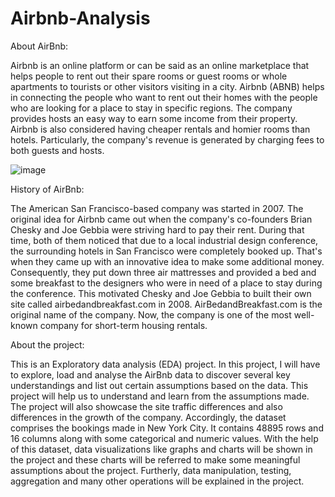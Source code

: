 # Airbnb-Analysis

About AirBnb:

Airbnb is an online platform or can be said as an online marketplace that helps people to rent out their spare rooms or guest rooms or whole apartments to tourists or other visitors visiting in a city. Airbnb (ABNB) helps in connecting the people who want to rent out their homes with the people who are looking for a place to stay in specific regions. The company provides hosts an easy way to earn some income from their property. Airbnb is also considered having cheaper rentals and homier rooms than hotels. Particularly, the company's revenue is generated by charging fees to both guests and hosts.

![image](https://github.com/nehagithublink/Airbnb-Analysis/assets/153756448/751a1337-27ca-4060-8bcb-57abf265f984)


History of AirBnb:

The American San Francisco-based company was started in 2007. The original idea for Airbnb came out when the company's co-founders Brian Chesky and Joe Gebbia were striving hard to pay their rent. During that time, both of them noticed that due to a local industrial design conference, the surrounding hotels in San Francisco were completely booked up. That's when they came up with an innovative idea to make some additional money. Consequently, they put down three air mattresses and provided a bed and some breakfast to the designers who were in need of a place to stay during the conference. This motivated Chesky and Joe Gebbia to built their own site called airbedandbreakfast.com in 2008. AirBedandBreakfast.com is the original name of the company. Now, the company is one of the most well-known company for short-term housing rentals.

About the project:

This is an Exploratory data analysis (EDA) project. In this project, I will have to explore, load and analyse the AirBnb data to discover several key understandings and list out certain assumptions based on the data. This project will help us to understand and learn from the assumptions made. The project will also showcase the site traffic differences and also differences in the growth of the company. Accordingly, the dataset comprises the bookings made in New York City. It contains 48895 rows and 16 columns along with some categorical and numeric values. With the help of this dataset, data visualizations like graphs and charts will be shown in the project and these charts will be referred to make some meaningful assumptions about the project. Furtherly, data manipulation, testing, aggregation and many other operations will be explained in the project.

